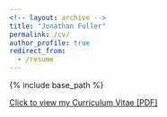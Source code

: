 ```yaml
---
<!-- layout: archive -->
title: "Jonathan Fuller"
permalink: /cv/
author_profile: true
redirect_from:
  - /resume
---
```


{% include base_path %}

[Click to view my Curriculum Vitae [PDF]](https://fullerj.github.io/files/fuller_cv.pdf)

<!-- <embed src="https://fullerj.github.io/files/fuller_cv.pdf" width="650" height="1800" type='application/pdf'> -->
